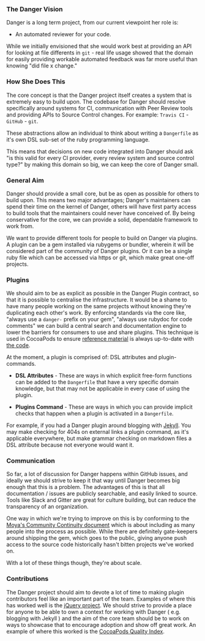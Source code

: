 ### The Danger Vision

Danger is a long term project, from our current viewpoint her role is:

 * An automated reviewer for your code.

While we initially envisioned that she would work best at providing an API for looking at file differents in `git` - real life usage showed that the domain for easily providing workable automated feedback was far more useful than knowing "did file x change."

### How She Does This

The core concept is that the Danger project itself creates a system that is extremely easy to build upon. The codebase for Danger should resolve specifically around systems for CI, communication with Peer Review tools and providing APIs to Source Control changes. For example: `Travis CI` - `GitHub` - `git`.

These abstractions allow an individual to think about writing a `Dangerfile` as it's own DSL sub-set of the ruby programming language.

This means that decisions on new code integrated into Danger should ask "is this valid for every CI provider, every review system and source control type?" by making this domain so big, we can keep the core of Danger small.

### General Aim

Danger should provide a small core, but be as open as possible for others to build upon. This means two major advantages; Danger's maintainers can spend their time on the kernel of Danger, others will have first party access to build tools that the maintainers could never have conceived of. By being conservative for the core, we can provide a solid, dependable framework to work from.

We want to provide different tools for people to build on Danger via plugins. A plugin can be a gem installed via rubygems or bundler, wherein it will be considered part of the community of Danger plugins. Or it can be a single ruby file which can be accessed via https or git, which make great one-off projects.

### Plugins

We should aim to be as explicit as possible in the Danger Plugin contract, so that it is possible to centralise the infrastructure. It would be a shame to have many people working on the same projects without knowing they're duplicating each other's work. By enforcing standards via the core like, "always use a `danger-` prefix on your gem", "always use rubydoc for code comments" we can build a central search and documentation engine to lower the barriers for consumers to use and share plugins. This technique is used in CocoaPods to ensure [reference material](https://github.com/CocoaPods/guides.cocoapods.org/blob/master/lib/doc/generators.rb#L1) is always up-to-date with [the code](https://github.com/CocoaPods/Core/blob/master/lib/cocoapods-core/podfile/dsl.rb).

At the moment, a plugin is comprised of: DSL attributes and plugin-commands.

* **DSL Attributes** - These are ways in which explicit free-form functions can be added to the `Dangerfile` that have a very specific domain knowledge, but that may not be applicable in every case of using the plugin.

* **Plugins Command** - These are ways in which you can provide implicit checks that happen when a plugin is activated in a `Dangerfile`.

For example, if you had a Danger plugin around blogging with [Jekyll](http://jekyllrb.com). You may make checking for 404s on external links a plugin command, as it's applicable everywhere, but make grammar checking on markdown files a DSL attribute because not everyone would want it.

### Communication

So far, a lot of discussion for Danger happens within GitHub issues, and ideally we should strive to keep it that way until Danger becomes big enough that this is a problem. The advantages of this is that all documentation / issues are publicly searchable, and easily linked to source. Tools like Slack and Gitter are great for culture building, but can reduce the transparency of an organization.

One way in which we're trying to improve on this is by conforming to the [Moya's Community Continuity document](https://github.com/Moya/contributors) which is about including as many people into the process as possible. While there are definitely gate-keepers around shipping the gem, which goes to the public, giving anyone push access to the source code historically hasn't bitten projects we've worked on.

With a lot of these things though, they're about scale.

### Contributions

The Danger project should aim to devote a lot of time to making plugin contributors feel like an important part of the team. Examples of where this has worked well is the [jQuery project](https://plugins.jquery.com). We should strive to provide a place for anyone to be able to own a context for working with Danger ( e.g. blogging with Jekyll ) and the aim of the core team should be to work on ways to showcase that to encourage adoption and show off great work. An example of where this worked is the [CocoaPods Quality Index](http://blog.cocoapods.org/CocoaPods.org-Two-point-Five/).

